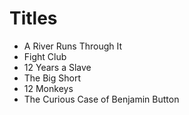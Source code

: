 
# Titles

- A River Runs Through It
- Fight Club 
- 12 Years a Slave
- The Big Short
- 12 Monkeys
- The Curious Case of Benjamin Button
